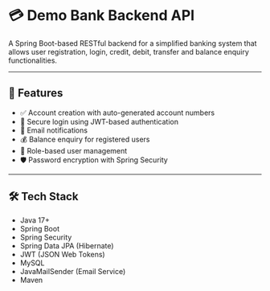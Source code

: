 # 💳 Demo Bank Backend API

A Spring Boot-based RESTful backend for a simplified banking system that allows user registration, login, credit, debit, transfer and balance enquiry functionalities.

---

## 🚀 Features

- ✅ Account creation with auto-generated account numbers
- 🔐 Secure login using JWT-based authentication
- 📩 Email notifications 
- 💰 Balance enquiry for registered users
- 🧠 Role-based user management 
- 🛡️ Password encryption with Spring Security

---

## 🛠️ Tech Stack

- Java 17+
- Spring Boot
- Spring Security
- Spring Data JPA (Hibernate)
- JWT (JSON Web Tokens)
- MySQL 
- JavaMailSender (Email Service)
- Maven 
